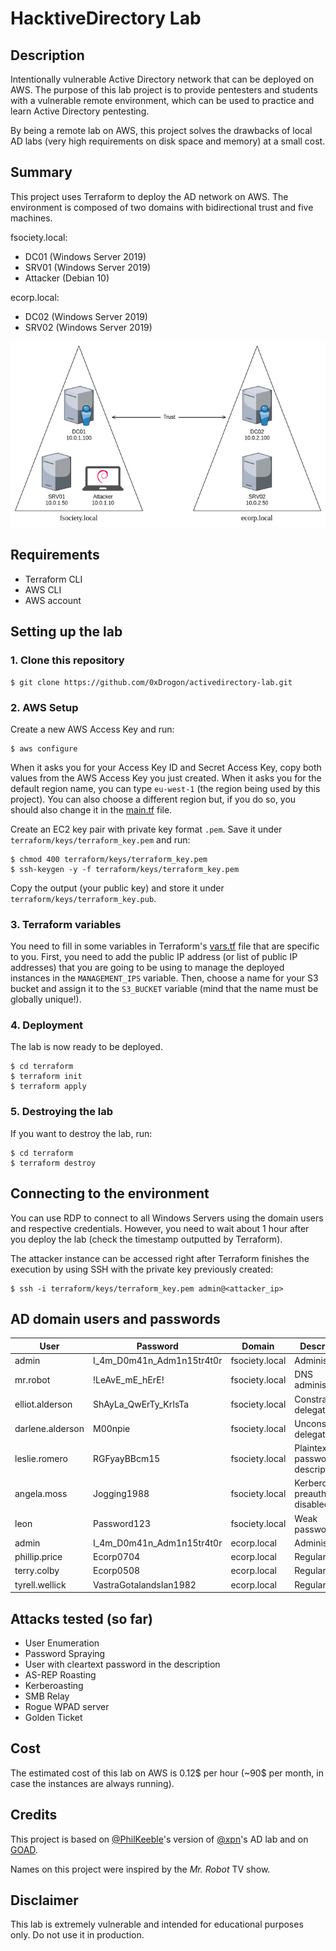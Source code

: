 # HacktiveDirectory Lab


## Description

Intentionally vulnerable Active Directory network that can be deployed on AWS. The purpose of this lab project is to provide pentesters and students with a vulnerable remote environment, which can be used to practice and learn Active Directory pentesting.

By being a remote lab on AWS, this project solves the drawbacks of local AD labs (very high requirements on disk space and memory) at a small cost.


## Summary

This project uses Terraform to deploy the AD network on AWS. The environment is composed of two domains with bidirectional trust and five machines.

fsociety.local:
* DC01 (Windows Server 2019)
* SRV01 (Windows Server 2019)
* Attacker (Debian 10)

ecorp.local:
* DC02 (Windows Server 2019)
* SRV02 (Windows Server 2019)

![overview.png](./utils/overview.png)


## Requirements

* Terraform CLI
* AWS CLI
* AWS account


## Setting up the lab

### 1. Clone this repository

```
$ git clone https://github.com/0xDrogon/activedirectory-lab.git
```

### 2. AWS Setup

Create a new AWS Access Key and run:

```
$ aws configure
```

When it asks you for your Access Key ID and Secret Access Key, copy both values from the AWS Access Key you just created. When it asks you for the default region name, you can type `eu-west-1` (the region being used by this project). You can also choose a different region but, if you do so, you should also change it in the [main.tf](./terraform/main.tf) file.

Create an EC2 key pair with private key format `.pem`. Save it under `terraform/keys/terraform_key.pem` and run:

```
$ chmod 400 terraform/keys/terraform_key.pem
$ ssh-keygen -y -f terraform/keys/terraform_key.pem
```

Copy the output (your public key) and store it under `terraform/keys/terraform_key.pub`.

### 3. Terraform variables

You need to fill in some variables in Terraform's [vars.tf](./terraform/vars.tf) file that are specific to you. First, you need to add the public IP address (or list of public IP addresses) that you are going to be using to manage the deployed instances in the `MANAGEMENT_IPS` variable. Then, choose a name for your S3 bucket and assign it to the `S3_BUCKET` variable (mind that the name must be globally unique!).

### 4. Deployment

The lab is now ready to be deployed.

```
$ cd terraform
$ terraform init
$ terraform apply
```

### 5. Destroying the lab

If you want to destroy the lab, run:

```
$ cd terraform
$ terraform destroy
```


## Connecting to the environment

You can use RDP to connect to all Windows Servers using the domain users and respective credentials. However, you need to wait about 1 hour after you deploy the lab (check the timestamp outputted by Terraform).

The attacker instance can be accessed right after Terraform finishes the execution by using SSH with the private key previously created:

```
$ ssh -i terraform/keys/terraform_key.pem admin@<attacker_ip>
```


## AD domain users and passwords

| User             | Password                  | Domain         | Description                       |
|------------------|---------------------------|----------------|-----------------------------------|
| admin            | I_4m_D0m41n_Adm1n15tr4t0r | fsociety.local | Administrator                     |
| mr.robot         | !LeAvE_mE_hErE!           | fsociety.local | DNS administrator                 |
| elliot.alderson  | ShAyLa_QwErTy_KrIsTa      | fsociety.local | Constrained delegation            |
| darlene.alderson | M00npie                   | fsociety.local | Unconstrained delegation          |
| leslie.romero    | RGFyayBBcm15              | fsociety.local | Plaintext password in description |
| angela.moss      | Jogging1988               | fsociety.local | Kerberos preauth disabled         |
| leon             | Password123               | fsociety.local | Weak password                     |
| admin            | I_4m_D0m41n_Adm1n15tr4t0r | ecorp.local    | Administrator                     |
| phillip.price    | Ecorp0704                 | ecorp.local    | Regular user                      |
| terry.colby      | Ecorp0508                 | ecorp.local    | Regular user                      |
| tyrell.wellick   | VastraGotalandsIan1982    | ecorp.local    | Regular user                      |


## Attacks tested (so far)

* User Enumeration
* Password Spraying
* User with cleartext password in the description
* AS-REP Roasting
* Kerberoasting 
* SMB Relay
* Rogue WPAD server
* Golden Ticket


## Cost

The estimated cost of this lab on AWS is 0.12$ per hour (~90$ per month, in case the instances are always running).


## Credits

This project is based on [@PhilKeeble](https://github.com/PhilKeeble/AWS-RedTeam-ADLab)'s version of [@xpn](https://github.com/xpn/DemoLab)'s AD lab and on [GOAD](https://github.com/Orange-Cyberdefense/GOAD).

Names on this project were inspired by the *Mr. Robot* TV show.


## Disclaimer

This lab is extremely vulnerable and intended for educational purposes only. Do not use it in production.
